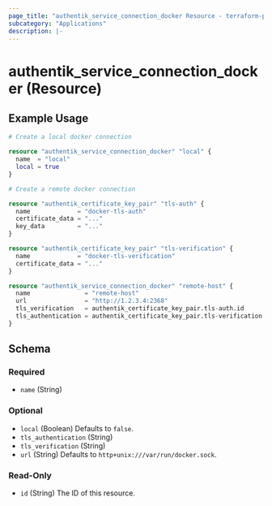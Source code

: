 ```yaml
---
page_title: "authentik_service_connection_docker Resource - terraform-provider-authentik"
subcategory: "Applications"
description: |-
---
```


# authentik_service_connection_docker (Resource)

## Example Usage

```terraform
# Create a local docker connection

resource "authentik_service_connection_docker" "local" {
  name  = "local"
  local = true
}

# Create a remote docker connection

resource "authentik_certificate_key_pair" "tls-auth" {
  name             = "docker-tls-auth"
  certificate_data = "..."
  key_data         = "..."
}

resource "authentik_certificate_key_pair" "tls-verification" {
  name             = "docker-tls-verification"
  certificate_data = "..."
}

resource "authentik_service_connection_docker" "remote-host" {
  name               = "remote-host"
  url                = "http://1.2.3.4:2368"
  tls_verification   = authentik_certificate_key_pair.tls-auth.id
  tls_authentication = authentik_certificate_key_pair.tls-verification.id
}
```

<!-- schema generated by tfplugindocs -->
## Schema

### Required

- `name` (String)

### Optional

- `local` (Boolean) Defaults to `false`.
- `tls_authentication` (String)
- `tls_verification` (String)
- `url` (String) Defaults to `http+unix:///var/run/docker.sock`.

### Read-Only

- `id` (String) The ID of this resource.
